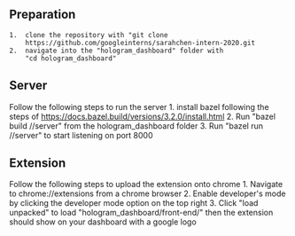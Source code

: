 ## Preparation
    1.  clone the repository with "git clone 
        https://github.com/googleinterns/sarahchen-intern-2020.git
    2.  navigate into the "hologram_dashboard" folder with 
        "cd hologram_dashboard"

## Server 
Follow the following steps to run the server 
    1.  install bazel following the steps of 
        https://docs.bazel.build/versions/3.2.0/install.html
    2.  Run "bazel build //server" from the hologram_dashboard folder
    3.  Run "bazel run //server" to start listening on port 8000

## Extension
Follow the following steps to upload the extension onto chrome
    1.  Navigate to chrome://extensions from a chrome browser
    2.  Enable developer's mode by clicking the developer mode option on the
        top right
    3.  Click "load unpacked" to load "hologram_dashboard/front-end/" then the
        extension should show on your dashboard with a google logo